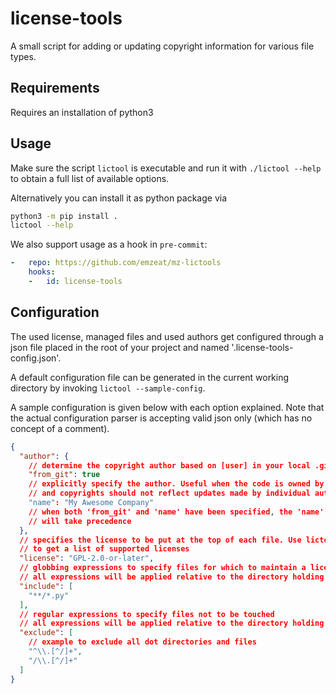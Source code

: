 license-tools
==============

A small script for adding or updating copyright information
for various file types.

Requirements
--------

Requires an installation of python3

Usage
--------

Make sure the script `lictool` is executable and run it
with `./lictool --help` to obtain a full list of available options.

Alternatively you can install it as python package via
```bash
python3 -m pip install .
lictool --help
```

We also support usage as a hook in `pre-commit`:
```yaml
-   repo: https://github.com/emzeat/mz-lictools
    hooks:
    -   id: license-tools
```


Configuration
--------

The used license, managed files and used authors get configured through a json
file placed in the root of your project and named '.license-tools-config.json'.

A default configuration file can be generated in the current working directory
by invoking `lictool --sample-config`.

A sample configuration is given below with each option explained. Note that the
actual configuration parser is accepting valid json only (which has no concept
of a comment).

```json
{
  "author": {
    // determine the copyright author based on [user] in your local .gitconfig
    "from_git": true
    // explicitly specify the author. Useful when the code is owned by a company
    // and copyrights should not reflect updates made by individual authors
    "name": "My Awesome Company"
    // when both 'from_git' and 'name' have been specified, the 'name' setting
    // will take precedence
  },
  // specifies the license to be put at the top of each file. Use lictool --help
  // to get a list of supported licenses
  "license": "GPL-2.0-or-later",
  // globbing expressions to specify files for which to maintain a license header
  // all expressions will be applied relative to the directory holding the config
  "include": [
    "**/*.py"
  ],
  // regular expressions to specify files not to be touched
  // all expressions will be applied relative to the directory holding the config
  "exclude": [
    // example to exclude all dot directories and files
    "^\\.[^/]+",
    "/\\.[^/]+"
  ]
}
```
